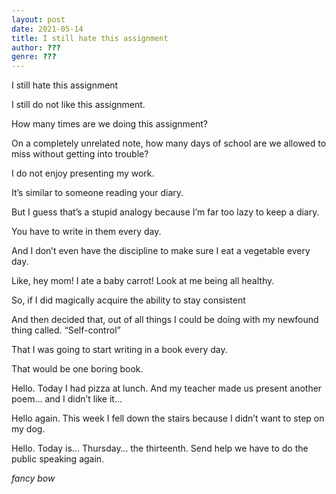 ```yaml
---
layout: post
date: 2021-05-14
title: I still hate this assignment
author: ???
genre: ???
---
```


I still hate this assignment  



I still do not like this assignment.  

How many times are we doing this assignment?  

On a completely unrelated note, how many days of school are we allowed to miss without getting into trouble?  

I do not enjoy presenting my work.  

It’s similar to someone reading your diary.  

But I guess that’s a stupid analogy because I’m far too lazy to keep a diary.  

You have to write in them every day.  

And I don’t even have the discipline to make sure I eat a vegetable every day.  

Like, hey mom! I ate a baby carrot! Look at me being all healthy.  

So, if I did magically acquire the ability to stay consistent  

And then decided that, out of all things I could be doing with my newfound thing called. “Self-control”  

That I was going to start writing in a book every day.   

That would be one boring book.  

Hello. Today I had pizza at lunch. And my teacher made us present another poem… and I didn’t like it…  

Hello again. This week I fell down the stairs because I didn’t want to step on my dog.  

Hello. Today is… Thursday… the thirteenth. Send help we have to do the public speaking again.  

*fancy bow*  
